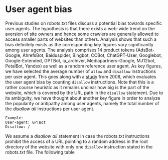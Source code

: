 User agent bias
===============

Previous studies on robots.txt files discuss a potential bias towards specific user agents. The hypothesis is that there exists a web-wide trend on the aversion of site owners and hence some crawlers are generally allowed to access smaller parts of websites than others. Analysis shows that such a bias definitely exists as the corresponding key figures vary significantly among user agents. The analysis comprises 14 product tokens (AdsBot-Google, AhrefsBot, Baiduspider, Bingbot, CCBot, ChatGPT-User, Googlebot, Google-Extended, GPTBot, ia_archiver, Mediapartners-Google, MJ12bot, PetalBot, Yandex) as well as a random reference user agent. As key figures, we have selected the average number of `allow` and `disallow` instructions per user agent. This goes along with a [study](https://doi.org/10.1145/1367497.1367711) from 2008, which evaluates the user agent bias by counting `disallow` instructions. Note that this is a rather course heuristic as it remains unclear how big is the part of the website, which is covered by the URL path in the `disallow` statement. Due to its ambiguity, we have thought about another key figure in order to analyze the popularity or antipathy among user agents, namely the total number of the *disallow all* instructions per user agent.
```
Example:
User-agent: GPTBot
Disallow: /
```
We assume a *disallow all* statement in case the robots.txt instructions prohibit the access of a URL pointing to a random address in the root directory of the website with only one `disallow` instruction stated in the robots.txt file. The following table